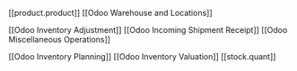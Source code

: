 [[product.product]]
[[Odoo Warehouse and Locations]]


[[Odoo Inventory Adjustment]]
[[Odoo Incoming Shipment Receipt]]
[[Odoo Miscellaneous Operations]]

[[Odoo Inventory Planning]]
[[Odoo Inventory Valuation]]
[[stock.quant]]
